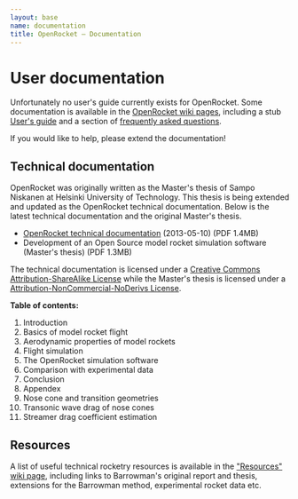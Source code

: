 ```yaml
---
layout: base
name: documentation
title: OpenRocket — Documentation
---
```


# User documentation

Unfortunately no user's guide currently exists for OpenRocket. Some documentation is available in the [OpenRocket wiki pages](http://apps.sourceforge.net/mediawiki/openrocket/), including a stub [User's guide](https://sourceforge.net/apps/mediawiki/openrocket/index.php?title=User%27s_Guide) and a section of [frequently asked questions](https://sourceforge.net/apps/mediawiki/openrocket/index.php?title=FAQ).

If you would like to help, please extend the documentation!

## Technical documentation

OpenRocket was originally written as the Master's thesis of Sampo Niskanen at Helsinki University of Technology. This thesis is being extended and updated as the OpenRocket technical documentation. Below is the latest technical documentation and the original Master's thesis.

 - [OpenRocket technical documentation](https://github.com/openrocket/openrocket/raw/master/core/doc/techdoc/techdoc.pdf) (2013-05-10)    (PDF 1.4MB)
 - Development of an Open Source model rocket simulation software (Master's thesis)    (PDF 1.3MB)

The technical documentation is licensed under a [Creative Commons Attribution-ShareAlike License](http://creativecommons.org/licenses/by-sa/3.0/) while the Master's thesis is licensed under a [Attribution-NonCommercial-NoDerivs License](http://creativecommons.org/licenses/by-nd-nc/1.0/fi/deed.en).

**Table of contents:**

 1. Introduction
 1. Basics of model rocket flight
 1. Aerodynamic properties of model rockets
 1. Flight simulation
 1. The OpenRocket simulation software
 1. Comparison with experimental data
 1. Conclusion
 1. Appendex
   1. Nose cone and transition geometries
   1. Transonic wave drag of nose cones
   1. Streamer drag coefficient estimation

## Resources

A list of useful technical rocketry resources is available in the ["Resources" wiki page](https://sourceforge.net/apps/mediawiki/openrocket/index.php?title=Resources), including links to Barrowman's original report and thesis, extensions for the Barrowman method, experimental rocket data etc.
